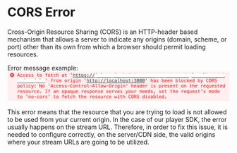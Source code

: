 # CORS Error

Cross-Origin Resource Sharing (CORS) is an HTTP-header based mechanism that allows a server to indicate any origins (domain, scheme, or port) other than its own from which a browser should permit loading resources.

Error message example:
![Alt text](<cors-error (1).png>)

This error means that the resource that you are trying to load is not allowed to be used from your current origin. In the case of our player SDK, the error usually happens on the stream URL. Therefore, in order to fix this issue, it is needed to configure correctly, on the server/CDN side, the valid origins where your stream URLs are going to be utilized.
